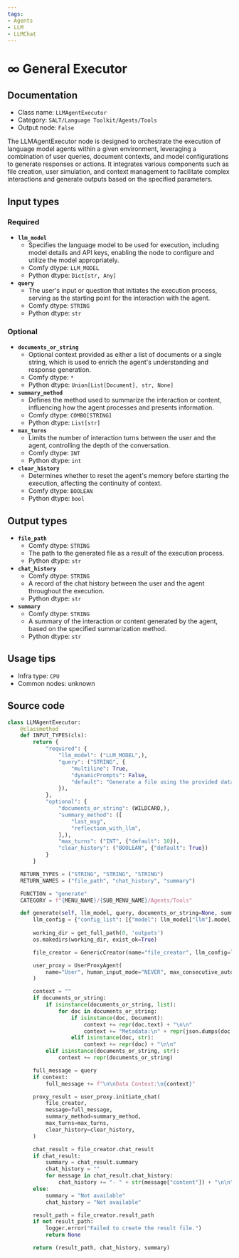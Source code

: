 ```yaml
---
tags:
- Agents
- LLM
- LLMChat
---
```


# ∞ General Executor
## Documentation
- Class name: `LLMAgentExecutor`
- Category: `SALT/Language Toolkit/Agents/Tools`
- Output node: `False`

The LLMAgentExecutor node is designed to orchestrate the execution of language model agents within a given environment, leveraging a combination of user queries, document contexts, and model configurations to generate responses or actions. It integrates various components such as file creation, user simulation, and context management to facilitate complex interactions and generate outputs based on the specified parameters.
## Input types
### Required
- **`llm_model`**
    - Specifies the language model to be used for execution, including model details and API keys, enabling the node to configure and utilize the model appropriately.
    - Comfy dtype: `LLM_MODEL`
    - Python dtype: `Dict[str, Any]`
- **`query`**
    - The user's input or question that initiates the execution process, serving as the starting point for the interaction with the agent.
    - Comfy dtype: `STRING`
    - Python dtype: `str`
### Optional
- **`documents_or_string`**
    - Optional context provided as either a list of documents or a single string, which is used to enrich the agent's understanding and response generation.
    - Comfy dtype: `*`
    - Python dtype: `Union[List[Document], str, None]`
- **`summary_method`**
    - Defines the method used to summarize the interaction or content, influencing how the agent processes and presents information.
    - Comfy dtype: `COMBO[STRING]`
    - Python dtype: `List[str]`
- **`max_turns`**
    - Limits the number of interaction turns between the user and the agent, controlling the depth of the conversation.
    - Comfy dtype: `INT`
    - Python dtype: `int`
- **`clear_history`**
    - Determines whether to reset the agent's memory before starting the execution, affecting the continuity of context.
    - Comfy dtype: `BOOLEAN`
    - Python dtype: `bool`
## Output types
- **`file_path`**
    - Comfy dtype: `STRING`
    - The path to the generated file as a result of the execution process.
    - Python dtype: `str`
- **`chat_history`**
    - Comfy dtype: `STRING`
    - A record of the chat history between the user and the agent throughout the execution.
    - Python dtype: `str`
- **`summary`**
    - Comfy dtype: `STRING`
    - A summary of the interaction or content generated by the agent, based on the specified summarization method.
    - Python dtype: `str`
## Usage tips
- Infra type: `CPU`
- Common nodes: unknown


## Source code
```python
class LLMAgentExecutor:
    @classmethod
    def INPUT_TYPES(cls):
        return {
            "required": {
                "llm_model": ("LLM_MODEL",),
                "query": ("STRING", {
                    "multiline": True,
                    "dynamicPrompts": False,
                    "default": "Generate a file using the provided data."
                }),
            },
            "optional": {
                "documents_or_string": (WILDCARD,),
                "summary_method": ([
                    "last_msg",
                    "reflection_with_llm",
                ],),
                "max_turns": ("INT", {"default": 10}),
                "clear_history": ("BOOLEAN", {"default": True})
            }
        }

    RETURN_TYPES = ("STRING", "STRING", "STRING")
    RETURN_NAMES = ("file_path", "chat_history", "summary")

    FUNCTION = "generate"
    CATEGORY = f"{MENU_NAME}/{SUB_MENU_NAME}/Agents/Tools"

    def generate(self, llm_model, query, documents_or_string=None, summary_method="reflection_with_llm", max_turns=10, clear_history=True):
        llm_config = {"config_list": [{"model": llm_model["llm"].model, "api_key": llm_model["llm"].api_key}]} if llm_model is not None else False
        
        working_dir = get_full_path(0, 'outputs')
        os.makedirs(working_dir, exist_ok=True)

        file_creator = GenericCreator(name="file_creator", llm_config=llm_config, n_iters=max_turns, summary_method=summary_method, clear_history=clear_history)

        user_proxy = UserProxyAgent(
            name="User", human_input_mode="NEVER", max_consecutive_auto_reply=0, code_execution_config={"use_docker": False}
        )

        context = ""
        if documents_or_string:
            if isinstance(documents_or_string, list):
                for doc in documents_or_string:
                    if isinstance(doc, Document):
                        context += repr(doc.text) + "\n\n"
                        context += "Metadata:\n" + repr(json.dumps(doc.metadata)) + "\n\n"
                    elif isinstance(doc, str):
                        context += repr(doc) + "\n\n"
            elif isinstance(documents_or_string, str):
                context += repr(documents_or_string)

        full_message = query
        if context:
            full_message += f"\n\nData Context:\n{context}"

        proxy_result = user_proxy.initiate_chat(
            file_creator, 
            message=full_message,
            summary_method=summary_method,
            max_turns=max_turns,
            clear_history=clear_history,
        )

        chat_result = file_creator.chat_result
        if chat_result:
            summary = chat_result.summary
            chat_history = ""
            for message in chat_result.chat_history:
                chat_history += "- " + str(message["content"]) + "\n\n"
        else:
            summary = "Not available"
            chat_history = "Not available"

        result_path = file_creator.result_path
        if not result_path:
            logger.error("Failed to create the result file.")
            return None

        return (result_path, chat_history, summary)

```
